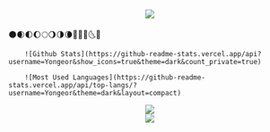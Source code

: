 <h1 align="center">
  <a href="[https://sunguoqi.com/](https://www.cnblogs.com/Yongeor/)">
    <img src="https://readme-typing-svg.herokuapp.com/?lines=console.log(%22Hello%2C%20World!%22);平杨猪祝您今天愉快!&center=true&size=27">
  </a>
</h1>
                                                  🌑🌒🌓🌔🌕🌖🌗🌘🌙🌚🌛🌜🌝

        ![Github Stats](https://github-readme-stats.vercel.app/api?username=Yongeor&show_icons=true&theme=dark&count_private=true)

        ![Most Used Languages](https://github-readme-stats.vercel.app/api/top-langs/?username=Yongeor&theme=dark&layout=compact)


<div align="center"> <img src="https://github-readme-streak-stats.herokuapp.com/?user=sun0225SUN" /> </div>

<div align="center"> <img src="https://blog.csdn.net/weixin_48388330?spm=1000.2115.3001.5343"> </div>
